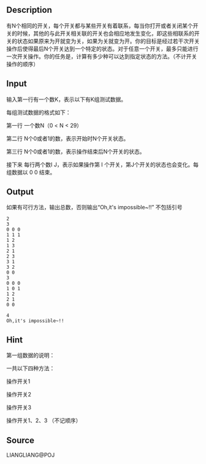 <h2>Description</h2><p>有N个相同的开关，每个开关都与某些开关有着联系，每当你打开或者关闭某个开关的时候，其他的与此开关相关联的开关也会相应地发生变化，即这些相联系的开关的状态如果原来为开就变为关，如果为关就变为开。你的目标是经过若干次开关操作后使得最后N个开关达到一个特定的状态。对于任意一个开关，最多只能进行一次开关操作。你的任务是，计算有多少种可以达到指定状态的方法。（不计开关操作的顺序）</p><h2>Input</h2><p>输入第一行有一个数K，表示以下有K组测试数据。</p><p>每组测试数据的格式如下：</p><p>第一行 一个数N（0 &lt; N &lt; 29）</p><p>第二行 N个0或者1的数，表示开始时N个开关状态。</p><p>第三行 N个0或者1的数，表示操作结束后N个开关的状态。</p><p>接下来 每行两个数I  J，表示如果操作第 I 个开关，第J个开关的状态也会变化。每组数据以 0 0 结束。</p><h2>Output</h2><p>如果有可行方法，输出总数，否则输出“Oh,it's impossible~!!” 不包括引号</p>

<pre><code class="language-input1">2
3
0 0 0
1 1 1
1 2
1 3
2 1
2 3
3 1
3 2
0 0
3
0 0 0
1 0 1
1 2
2 1
0 0
</code></pre>

<pre><code class="language-output1">4
Oh,it's impossible~!!
</code></pre>

<h2>Hint</h2><p>第一组数据的说明：</p><p>一共以下四种方法：</p><p>操作开关1</p><p>操作开关2</p><p>操作开关3</p><p>操作开关1、2、3 （不记顺序）</p><h2>Source</h2><p>LIANGLIANG@POJ</p>
